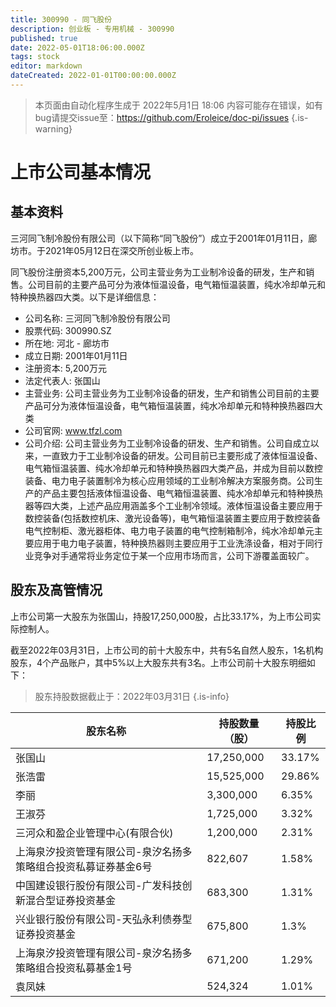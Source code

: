 ```yaml
---
title: 300990 - 同飞股份
description: 创业板 - 专用机械 - 300990
published: true
date: 2022-05-01T18:06:00.000Z
tags: stock
editor: markdown
dateCreated: 2022-01-01T00:00:00.000Z
---
```


> 本页面由自动化程序生成于 2022年5月1日 18:06
> 内容可能存在错误，如有bug请提交issue至：https://github.com/Eroleice/doc-pi/issues
{.is-warning}

# 上市公司基本情况

## 基本资料

三河同飞制冷股份有限公司（以下简称“同飞股份”）成立于2001年01月11日，廊坊市。于2021年05月12日在深交所创业板上市。

同飞股份注册资本5,200万元，公司主营业务为工业制冷设备的研发，生产和销售。公司目前的主要产品可分为液体恒温设备，电气箱恒温装置，纯水冷却单元和特种换热器四大类。以下是详细信息：

- 公司名称: 三河同飞制冷股份有限公司
- 股票代码: 300990.SZ
- 所在地: 河北 - 廊坊市
- 成立日期: 2001年01月11日
- 注册资本: 5,200万元
- 法定代表人: 张国山
- 主营业务: 公司主营业务为工业制冷设备的研发，生产和销售公司目前的主要产品可分为液体恒温设备，电气箱恒温装置，纯水冷却单元和特种换热器四大类
- 公司官网: www.tfzl.com
- 公司介绍: 公司主营业务为工业制冷设备的研发、生产和销售。公司自成立以来，一直致力于工业制冷设备的研发。公司目前已主要形成了液体恒温设备、电气箱恒温装置、纯水冷却单元和特种换热器四大类产品，并成为目前以数控装备、电力电子装置制冷为核心应用领域的工业制冷解决方案服务商。公司生产的产品主要包括液体恒温设备、电气箱恒温装置、纯水冷却单元和特种换热器等四大类，上述产品应用涵盖多个工业制冷领域。液体恒温设备主要应用于数控装备(包括数控机床、激光设备等)，电气箱恒温装置主要应用于数控装备电气控制柜、激光器柜体、电力电子装置的电气控制箱制冷，纯水冷却单元主要应用于电力电子装置，特种换热器则主要应用于工业洗涤设备，相对于同行业竞争对手通常将业务定位于某一个应用市场而言，公司下游覆盖面较广。


## 股东及高管情况

上市公司第一大股东为张国山，持股17,250,000股，占比33.17%，为上市公司实际控制人。

截至2022年03月31日，上市公司的前十大股东中，共有5名自然人股东，1名机构股东，4个产品账户，其中5%以上大股东共有3名。上市公司前十大股东明细如下：

> 股东持股数据截止于：2022年03月31日
{.is-info}

| 股东名称 | 持股数量（股） | 持股比例 |
| --- | --- | --- |
| 张国山 | 17,250,000 | 33.17% |
| 张浩雷 | 15,525,000 | 29.86% |
| 李丽 | 3,300,000 | 6.35% |
| 王淑芬 | 1,725,000 | 3.32% |
| 三河众和盈企业管理中心(有限合伙) | 1,200,000 | 2.31% |
| 上海泉汐投资管理有限公司-泉汐名扬多策略组合投资私募证券基金6号 | 822,607 | 1.58% |
| 中国建设银行股份有限公司-广发科技创新混合型证券投资基金 | 683,300 | 1.31% |
| 兴业银行股份有限公司-天弘永利债券型证券投资基金 | 675,800 | 1.3% |
| 上海泉汐投资管理有限公司-泉汐名扬多策略组合投资私募基金1号 | 671,200 | 1.29% |
| 袁凤妹 | 524,324 | 1.01% |




